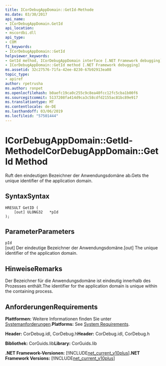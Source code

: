 ```yaml
---
title: ICorDebugAppDomain::GetId-Methode
ms.date: 03/30/2017
api_name:
- ICorDebugAppDomain.GetId
api_location:
- mscordbi.dll
api_type:
- COM
f1_keywords:
- ICorDebugAppDomain::GetId
helpviewer_keywords:
- GetId method, ICorDebugAppDomain interface [.NET Framework debugging]
- ICorDebugAppDomain::GetId method [.NET Framework debugging]
ms.assetid: 32c27576-71fa-42ee-8230-67b92913ea08
topic_type:
- apiref
author: rpetrusha
ms.author: ronpet
ms.openlocfilehash: b0aefc19ca0c255c9c8ea40fcc12fc5cba1b00f6
ms.sourcegitcommit: 5137208fa414d9ca3c58cdfd2155ac81bc89e917
ms.translationtype: MT
ms.contentlocale: de-DE
ms.lasthandoff: 03/06/2019
ms.locfileid: "57501444"
---
```

# <a name="icordebugappdomaingetid-method"></a><span data-ttu-id="3884f-102">ICorDebugAppDomain::GetId-Methode</span><span class="sxs-lookup"><span data-stu-id="3884f-102">ICorDebugAppDomain::GetId Method</span></span>
<span data-ttu-id="3884f-103">Ruft den eindeutigen Bezeichner der Anwendungsdomäne ab.</span><span class="sxs-lookup"><span data-stu-id="3884f-103">Gets the unique identifier of the application domain.</span></span>  
  
## <a name="syntax"></a><span data-ttu-id="3884f-104">Syntax</span><span class="sxs-lookup"><span data-stu-id="3884f-104">Syntax</span></span>  
  
```  
HRESULT GetID (  
    [out] ULONG32   *pId  
);  
```  
  
## <a name="parameters"></a><span data-ttu-id="3884f-105">Parameter</span><span class="sxs-lookup"><span data-stu-id="3884f-105">Parameters</span></span>  
 `pId`  
 <span data-ttu-id="3884f-106">[out] Der eindeutige Bezeichner der Anwendungsdomäne.</span><span class="sxs-lookup"><span data-stu-id="3884f-106">[out] The unique identifier of the application domain.</span></span>  
  
## <a name="remarks"></a><span data-ttu-id="3884f-107">Hinweise</span><span class="sxs-lookup"><span data-stu-id="3884f-107">Remarks</span></span>  
 <span data-ttu-id="3884f-108">Der Bezeichner für die Anwendungsdomäne ist eindeutig innerhalb des Prozesses enthält.</span><span class="sxs-lookup"><span data-stu-id="3884f-108">The identifier for the application domain is unique within the containing process.</span></span>  
  
## <a name="requirements"></a><span data-ttu-id="3884f-109">Anforderungen</span><span class="sxs-lookup"><span data-stu-id="3884f-109">Requirements</span></span>  
 <span data-ttu-id="3884f-110">**Plattformen:** Weitere Informationen finden Sie unter [Systemanforderungen](../../../../docs/framework/get-started/system-requirements.md).</span><span class="sxs-lookup"><span data-stu-id="3884f-110">**Platforms:** See [System Requirements](../../../../docs/framework/get-started/system-requirements.md).</span></span>  
  
 <span data-ttu-id="3884f-111">**Header:** CorDebug.idl, CorDebug.h</span><span class="sxs-lookup"><span data-stu-id="3884f-111">**Header:** CorDebug.idl, CorDebug.h</span></span>  
  
 <span data-ttu-id="3884f-112">**Bibliothek:** CorGuids.lib</span><span class="sxs-lookup"><span data-stu-id="3884f-112">**Library:** CorGuids.lib</span></span>  
  
 <span data-ttu-id="3884f-113">**.NET Framework-Versionen:** [!INCLUDE[net_current_v10plus](../../../../includes/net-current-v10plus-md.md)]</span><span class="sxs-lookup"><span data-stu-id="3884f-113">**.NET Framework Versions:** [!INCLUDE[net_current_v10plus](../../../../includes/net-current-v10plus-md.md)]</span></span>
